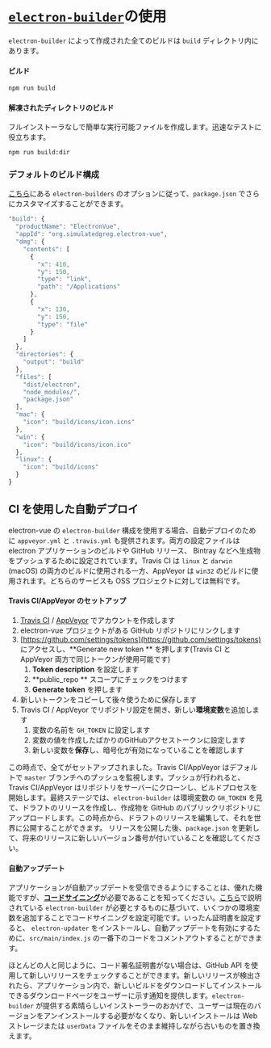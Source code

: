 # [`electron-builder`](https://github.com/electron-userland/electron-builder)の使用　

`electron-builder` によって作成された全てのビルドは `build` ディレクトリ内にあります。

#### ビルド

```bash
npm run build
```

#### 解凍されたディレクトリのビルド

フルインストーラなしで簡単な実行可能ファイルを作成します。迅速なテストに役立ちます。

```bash
npm run build:dir
```

### デフォルトのビルド構成

[こちら](https://github.com/electron-userland/electron-builder/wiki/Options)にある `electron-builders` のオプションに従って、`package.json` でさらにカスタマイズすることができます。

```js
"build": {
  "productName": "ElectronVue",
  "appId": "org.simulatedgreg.electron-vue",
  "dmg": {
    "contents": [
      {
        "x": 410,
        "y": 150,
        "type": "link",
        "path": "/Applications"
      },
      {
        "x": 130,
        "y": 150,
        "type": "file"
      }
    ]
  },
  "directories": {
    "output": "build"
  },
  "files": [
    "dist/electron",
    "node_modules/",
    "package.json"
  ],
  "mac": {
    "icon": "build/icons/icon.icns"
  },
  "win": {
    "icon": "build/icons/icon.ico"
  },
  "linux": {
    "icon": "build/icons"
  }
}
```

## CI を使用した自動デプロイ

electron-vue の `electron-builder` 構成を使用する場合、自動デプロイのために `appveyor.yml` と `.travis.yml` も提供されます。両方の設定ファイルは electron アプリケーションのビルドや GitHub リリース、 Bintray などへ生成物をプッシュするために設定されています。Travis CI は `linux` と `darwin` (macOS) の両方のビルドに使用される一方、AppVeyor は `win32` のビルドに使用されます。どちらのサービスも OSS プロジェクトに対しては無料です。

#### Travis CI/AppVeyor のセットアップ

1. [Travis CI](https://travis-ci.org/getting_started) / [AppVeyor](https://www.appveyor.com/) でアカウントを作成します
2. electron-vue プロジェクトがある GitHub リポジトリにリンクします
3. [https://github.com/settings/tokens](https://github.com/settings/tokens) にアクセスし、**Generate new token ** を押します(Travis CI と AppVeyor 両方で同じトークンが使用可能です)
    1. **Token description** を設定します
    2. **public_repo ** スコープにチェックをつけます
    3. **Generate token** を押します
4. 新しいトークンをコピーして後々使うために保存します
5. Travis CI / AppVeyor でリポジトリ設定を開き、新しい**環境変数**を追加します
    1. 変数の名前を `GH_TOKEN` に設定します
    2. 変数の値を作成したばかりのGitHubアクセストークンに設定します
    3. 新しい変数を**保存**し、暗号化が有効になっていることを確認します

この時点で、全てがセットアップされました。Travis CI/AppVeyor はデフォルトで `master` ブランチへのプッシュを監視します。プッシュが行われると、Travis CI/AppVeyor はリポジトリをサーバーにクローンし、ビルドプロセスを開始します。最終ステージでは、`electron-builder`  は環境変数の `GH_TOKEN` を見て、ドラフトのリリースを作成し、作成物を GitHub のパブリックリポジトリにアップロードします。この時点から、ドラフトのリリースを編集して、それを世界に公開することができます。 リリースを公開した後、`package.json` を更新して、将来のリリースに新しいバージョン番号が付いていることを確認してください。

#### 自動アップデート

アプリケーションが自動アップデートを受信できるようにすることは、優れた機能ですが、[**コードサイニング**](https://github.com/electron-userland/electron-builder/wiki/Code-Signing)が必要であることを知ってください。[こちら](https://github.com/electron-userland/electron-builder/wiki/Code-Signing)で説明されている  `electron-builder` が必要とするものに基づいて、いくつかの環境変数を追加することでコードサイニングを設定可能です。いったん証明書を設定すると、 `electron-updater`  をインストールし、自動アップデートを有効にするために、`src/main/index.js` の一番下のコードをコメントアウトすることができます。

ほとんどの人と同じように、コード署名証明書がない場合は、GitHub API を使用して新しいリリースをチェックすることができます。新しいリリースが検出されたら、アプリケーション内で、新しいビルドをダウンロードしてインストールできるダウンロードページをユーザーに示す通知を提供します。`electron-builder` が提供する素晴らしいインストーラーのおかげで、ユーザーは現在のバージョンをアンインストールする必要がなくなり、新しいインストールは Web ストレージまたは `userData` ファイルをそのまま維持しながら古いものを置き換えます。
